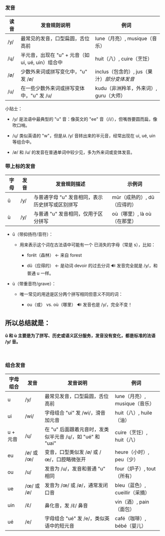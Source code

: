 ### 发音

| 读音   | 发音规则说明  | 例词  |
|--------|------------|-------|
| /y/    | 最常见的发音，口型扁圆，舌位高前                   | lune（月亮）, musique（音乐） |
| /ɥ/    | 半元音，出现在 "u" + 元音（如 ui, ué, uin）组合中 | huit（八）, cuire（烹饪） |
| /ø/    | 少数外来词或拼写变化中，"u" 发 /ø/                | inclus（包含的）, jus（果汁）*部分变体发音* |
| /u/    | 在一些少数外来词或拼写变体中，"u" 发 /u/          | kudu（非洲羚羊，外来词）, guru（大师） |

小贴士：
 - /y/ 是法语中最典型的 "u" 音：像英文的 "ee" 音（/i/），但嘴唇要圆而扁，像吹口哨。

 - /ɥ/ 类似英语的 "w"，但是从 /y/ 音转出来的半元音，经常出现在 ui, ué, uin 等组合中。

 - /ø/ 和 /u/ 的发音在普通单词中较少见，多为外来词或变体发音。

### 带上标的发音

| 字母 | 发音 | 发音规则描述  | 示例词 |
|------|------|-----------|--------|
| û    | /y/  | 与普通字母 "u" 发音相同，表示历史拼写或区别拼写 | mûr（成熟的）, dû（应得的） |
| ù    | /y/  | 与普通 "u" 发音相同，仅用于区分拼写   | où（哪里）, là où（在那里） |


 - û（带抑扬符/音符）：
   - 用来表示这个词在古法语中可能有一个 已消失的字母（常是 s），比如：

     - forêt（森林） ← 来自 forest

     - dû（应得的） ← 是动词 devoir 的过去分词 🔊 发音完全就是 /y/，和普通 u 一样。

 - ù（带重音符/grave）：
   - 唯一常见的用途是区分两个拼写相同但意义不同的词：

      - ou（或） vs. où（哪里） 🔊 发音也是 /y/，完全不变！


## 所以总结就是：
**û 和 ù 主要是为了拼写、历史或语义区分服务，发音没有变化，都是标准的法语 /y/ 音。**

&nbsp;

### 组合发音

| 字母组合 | 发音   | 发音说明  | 例词    |
|------|--------|----|-----|
| u   | /y/  | 最常见发音，口型扁圆，舌位高前  | lune（月亮）, musique（音乐） |
| ui  | /wi/ | 字母组合 "ui" 发 /wi/，滑音加元音 | huit（八）, huile（油） |
| u + 元音  | /ɥ/  | 在 "u" 后面跟着元音时，发类似半元音 /ɥ/，如 "ué" 和 "uai" | cuire（烹饪）, huit（八） |
| eu  | /ø/ 或 /œ/ | 变音，口型类似发 /ø/ 或 /œ/，口腔略微张开  | heure（小时）, peu（少） |
| ou  | /u/  | 发音为 /u/，发音和普通 "u" 相同 | four（炉子）, tout（所有） |
| ue  | /œ/ 或 /ø/ | 发音为 /œ/ 或 /ø/，通常发闭口音  | bleu（蓝色）, cueillir（采摘） |
| uin | /ɛ̃/  | 鼻化音，发 /ɛ̃/ 鼻音 | vin（酒）, pain（面包） |
| ué  | /e/  | 字母组合 "ué" 发 /e/，类似英语中的短元音  | café（咖啡）, bébé（婴儿） |
